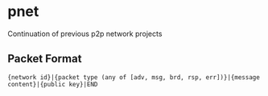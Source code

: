 # pnet

Continuation of previous p2p network projects

## Packet Format

`{network id}|{packet type (any of [adv, msg, brd, rsp, err])}|{message content}|{public key}|END`
